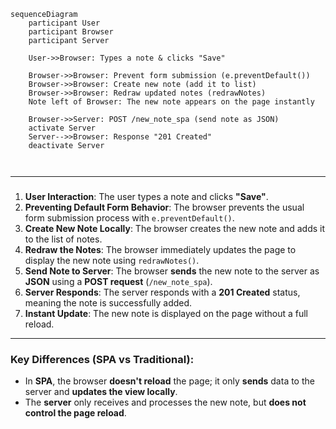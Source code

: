 

```mermaid
sequenceDiagram
    participant User
    participant Browser
    participant Server

    User->>Browser: Types a note & clicks "Save"
    
    Browser->>Browser: Prevent form submission (e.preventDefault())
    Browser->>Browser: Create new note (add it to list)
    Browser->>Browser: Redraw updated notes (redrawNotes)
    Note left of Browser: The new note appears on the page instantly
    
    Browser->>Server: POST /new_note_spa (send note as JSON)
    activate Server
    Server-->>Browser: Response "201 Created"
    deactivate Server



```


---

### 
1. **User Interaction**: The user types a note and clicks **"Save"**.  
2. **Preventing Default Form Behavior**: The browser prevents the usual form submission process with `e.preventDefault()`.  
3. **Create New Note Locally**: The browser creates the new note and adds it to the list of notes.  
4. **Redraw the Notes**: The browser immediately updates the page to display the new note using `redrawNotes()`.  
5. **Send Note to Server**: The browser **sends** the new note to the server as **JSON** using a **POST request** (`/new_note_spa`).  
6. **Server Responds**: The server responds with a **201 Created** status, meaning the note is successfully added.  
7. **Instant Update**: The new note is displayed on the page without a full reload.  

---

### **Key Differences (SPA vs Traditional)**:
- In **SPA**, the browser **doesn't reload** the page; it only **sends** data to the server and **updates the view locally**.
- The **server** only receives and processes the new note, but **does not control the page reload**.
